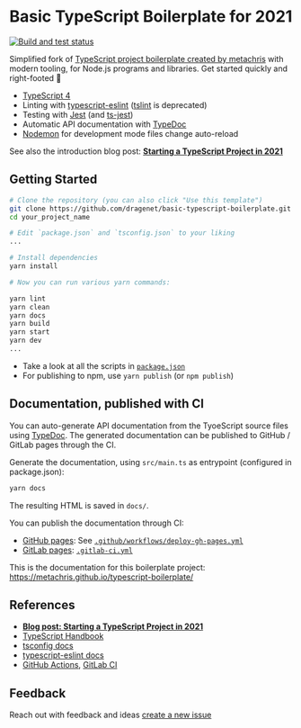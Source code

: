 # Basic TypeScript Boilerplate for 2021

[![Build and test status](https://github.com/metachris/typescript-boilerplate/workflows/Lint%20and%20test/badge.svg)](https://github.com/metachris/typescript-boilerplate/actions?query=workflow%3A%22Build+and+test%22)

Simplified fork of [TypeScript project boilerplate created by metachris](https://github.com/metachris/typescript-boilerplate) with modern tooling, for Node.js programs and libraries. Get started quickly and right-footed 🚀

* [TypeScript 4](https://www.typescriptlang.org/)
* Linting with [typescript-eslint](https://github.com/typescript-eslint/typescript-eslint) ([tslint](https://palantir.github.io/tslint/) is deprecated)
* Testing with [Jest](https://jestjs.io/docs/getting-started) (and [ts-jest](https://www.npmjs.com/package/ts-jest))
* Automatic API documentation with [TypeDoc](https://typedoc.org/guides/doccomments/)
* [Nodemon](https://github.com/remy/nodemon) for development mode files change auto-reload

See also the introduction blog post: **[Starting a TypeScript Project in 2021](https://www.metachris.com/2021/03/bootstrapping-a-typescript-node.js-project/)**


## Getting Started

```bash
# Clone the repository (you can also click "Use this template")
git clone https://github.com/dragenet/basic-typescript-boilerplate.git your_project_name
cd your_project_name

# Edit `package.json` and `tsconfig.json` to your liking
...

# Install dependencies
yarn install

# Now you can run various yarn commands:

yarn lint
yarn clean
yarn docs
yarn build
yarn start
yarn dev
...
```

* Take a look at all the scripts in [`package.json`](https://github.com/metachris/typescript-boilerplate/blob/master/package.json)
* For publishing to npm, use `yarn publish` (or `npm publish`)

## Documentation, published with CI

You can auto-generate API documentation from the TyoeScript source files using [TypeDoc](https://typedoc.org/guides/doccomments/). The generated documentation can be published to GitHub / GitLab pages through the CI.

Generate the documentation, using `src/main.ts` as entrypoint (configured in package.json):

```bash
yarn docs
```

The resulting HTML is saved in `docs/`.

You can publish the documentation through CI:
* [GitHub pages](https://pages.github.com/): See [`.github/workflows/deploy-gh-pages.yml`](https://github.com/metachris/typescript-boilerplate/blob/master/.github/workflows/deploy-gh-pages.yml)
* [GitLab pages](https://docs.gitlab.com/ee/user/project/pages/): [`.gitlab-ci.yml`](https://github.com/metachris/typescript-boilerplate/blob/master/.gitlab-ci.yml)

This is the documentation for this boilerplate project: https://metachris.github.io/typescript-boilerplate/

## References

* **[Blog post: Starting a TypeScript Project in 2021](https://www.metachris.com/2021/03/bootstrapping-a-typescript-node.js-project/)**
* [TypeScript Handbook](https://www.typescriptlang.org/docs/handbook/intro.html)
* [tsconfig docs](https://www.typescriptlang.org/tsconfig)
* [typescript-eslint docs](https://github.com/typescript-eslint/typescript-eslint/blob/master/docs/getting-started/linting/README.md)
* [GitHub Actions](https://docs.github.com/en/actions), [GitLab CI](https://docs.gitlab.com/ee/ci/)


## Feedback

Reach out with feedback and ideas
[create a new issue](https://github.com/dragenet/typescript-boilerplate/issues)
